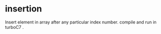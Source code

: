 # insertion
Insert element in array after any particular index number.
compile and run in turboC7 .
